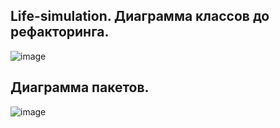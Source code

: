 ## Life-simulation. Диаграмма классов до рефакторинга.
![image](https://github.com/Alex0656/Life-simulation/assets/80844935/383e6258-0755-4abd-a9e5-f8c713b2b230)

## Диаграмма пакетов.
![image](https://github.com/Alex0656/Life-simulation/assets/80844935/19ac4ad1-7853-4a96-a8fb-678c8c626542)
